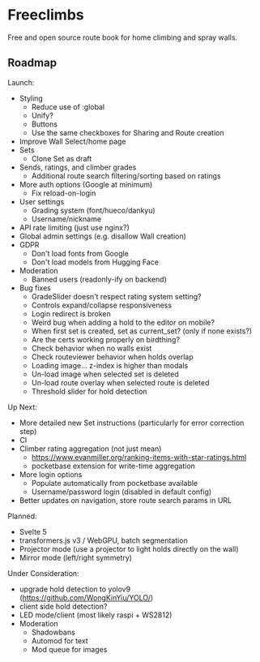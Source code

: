 # Freeclimbs

Free and open source route book for home climbing and spray walls.

## Roadmap

Launch:
- Styling
    - Reduce use of :global
    - Unify?
    - Buttons
    - Use the same checkboxes for Sharing and Route creation
- Improve Wall Select/home page
- Sets
    - Clone Set as draft
- Sends, ratings, and climber grades
    - Additional route search filtering/sorting based on ratings
- More auth options (Google at minimum)
    - Fix reload-on-login
- User settings
    - Grading system (font/hueco/dankyu)
    - Username/nickname
- API rate limiting (just use nginx?)
- Global admin settings (e.g. disallow Wall creation)
- GDPR
    - Don't load fonts from Google
    - Don't load models from Hugging Face
- Moderation
    - Banned users (readonly-ify on backend)
- Bug fixes
    - GradeSlider doesn't respect rating system setting?
    - Controls expand/collapse responsiveness
    - Login redirect is broken
    - Weird bug when adding a hold to the editor on mobile?
    - When first set is created, set as current_set? (only if none exists?)
    - Are the certs working properly on birdthing?
    - Check behavior when no walls exist
    - Check routeviewer behavior when holds overlap
    - Loading image... z-index is higher than modals
    - Un-load image when selected set is deleted
    - Un-load route overlay when selected route is deleted
    - Threshold slider for hold detection

Up Next:
- More detailed new Set instructions (particularly for error correction step)
- CI
- Climber rating aggregation (not just mean)
    - https://www.evanmiller.org/ranking-items-with-star-ratings.html
    - pocketbase extension for write-time aggregation
- More login options
    - Populate automatically from pocketbase available
    - Username/password login (disabled in default config)
- Better updates on navigation, store route search params in URL

Planned:
- Svelte 5
- transformers.js v3 / WebGPU, batch segmentation
- Projector mode (use a projector to light holds directly on the wall)
- Mirror mode (left/right symmetry)

Under Consideration:
- upgrade hold detection to yolov9 (https://github.com/WongKinYiu/YOLO/)
- client side hold detection?
- LED mode/client (most likely raspi + WS2812)
- Moderation
    - Shadowbans
    - Automod for text
    - Mod queue for images
